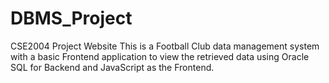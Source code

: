 # DBMS_Project
CSE2004 Project Website
This is a Football Club data management system with a basic Frontend application to view the retrieved data using Oracle SQL for Backend and JavaScript as the Frontend.
